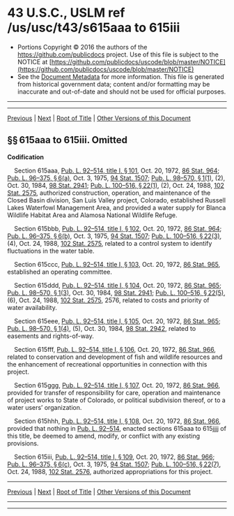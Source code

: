 ---
---

# 43 U.S.C., USLM ref /us/usc/t43/s615aaa to 615iii

* Portions Copyright © 2016 the authors of the https://github.com/publicdocs project.
  Use of this file is subject to the NOTICE at [https://github.com/publicdocs/uscode/blob/master/NOTICE](https://github.com/publicdocs/uscode/blob/master/NOTICE)
* See the [Document Metadata](././../../../../..//README.md) for more information.
  This file is generated from historical government data; content and/or formatting may be inaccurate and out-of-date and should not be used for official purposes.

----------
----------

[Previous](./../../../../..//us/usc/t43/ch12/schXXXI/m__us_usc_t43_ch12_schXXXI.md) | [Next](./../../../../..//us/usc/t43/ch12/schXXXII/m__us_usc_t43_ch12_schXXXII.md) | [Root of Title](./../../../../../) | [Other Versions of this Document](https://publicdocs.github.io/go/links?ns=uslm&ref=%2Fus%2Fusc%2Ft43%2Fs615aaa+to+615iii)

## §§ 615aaa to 615iii. Omitted

 __Codification__ 

    Section 615aaa, [Pub. L. 92–514, title I, § 101][/us/pl/92/514/s101], Oct. 20, 1972, [86 Stat. 964][/us/stat/86/964]; [Pub. L. 96–375, § 6(a)][/us/pl/96/375/s6/a], Oct. 3, 1975, [94 Stat. 1507][/us/stat/94/1507]; [Pub. L. 98–570, § 1(1)][/us/pl/98/570/s1/1], (2), Oct. 30, 1984, [98 Stat. 2941][/us/stat/98/2941]; [Pub. L. 100–516, § 22(1)][/us/pl/100/516/s22/1], (2), Oct. 24, 1988, [102 Stat. 2575][/us/stat/102/2575], authorized construction, operation, and maintenance of the Closed Basin division, San Luis Valley project, Colorado, established Russell Lakes Waterfowl Management Area, and provided a water supply for Blanca Wildlife Habitat Area and Alamosa National Wildlife Refuge.

    Section 615bbb, [Pub. L. 92–514, title I, § 102][/us/pl/92/514/s102], Oct. 20, 1972, [86 Stat. 964][/us/stat/86/964]; [Pub. L. 96–375, § 6(b)][/us/pl/96/375/s6/b], Oct. 3, 1975, [94 Stat. 1507][/us/stat/94/1507]; [Pub. L. 100–516, § 22(3)][/us/pl/100/516/s22/3], (4), Oct. 24, 1988, [102 Stat. 2575][/us/stat/102/2575], related to a control system to identify fluctuations in the water table.

    Section 615ccc, [Pub. L. 92–514, title I, § 103][/us/pl/92/514/s103], Oct. 20, 1972, [86 Stat. 965][/us/stat/86/965], established an operating committee.

    Section 615ddd, [Pub. L. 92–514, title I, § 104][/us/pl/92/514/s104], Oct. 20, 1972, [86 Stat. 965][/us/stat/86/965]; [Pub. L. 98–570, § 1(3)][/us/pl/98/570/s1/3], Oct. 30, 1984, [98 Stat. 2941][/us/stat/98/2941]; [Pub. L. 100–516, § 22(5)][/us/pl/100/516/s22/5], (6), Oct. 24, 1988, [102 Stat. 2575][/us/stat/102/2575], 2576, related to costs and priority of water availability.

    Section 615eee, [Pub. L. 92–514, title I, § 105][/us/pl/92/514/s105], Oct. 20, 1972, [86 Stat. 965][/us/stat/86/965]; [Pub. L. 98–570, § 1(4)][/us/pl/98/570/s1/4], (5), Oct. 30, 1984, [98 Stat. 2942][/us/stat/98/2942], related to easements and rights-of-way.

    Section 615fff, [Pub. L. 92–514, title I, § 106][/us/pl/92/514/s106], Oct. 20, 1972, [86 Stat. 966][/us/stat/86/966], related to conservation and development of fish and wildlife resources and the enhancement of recreational opportunities in connection with this project.

    Section 615ggg, [Pub. L. 92–514, title I, § 107][/us/pl/92/514/s107], Oct. 20, 1972, [86 Stat. 966][/us/stat/86/966], provided for transfer of responsibility for care, operation and maintenance of project works to State of Colorado, or political subdivision thereof, or to a water users’ organization.

    Section 615hhh, [Pub. L. 92–514, title I, § 108][/us/pl/92/514/s108], Oct. 20, 1972, [86 Stat. 966][/us/stat/86/966], provided that nothing in [Pub. L. 92–514][/us/pl/92/514], enacted sections 615aaa to 615jjjj of this title, be deemed to amend, modify, or conflict with any existing provisions.

    Section 615iii, [Pub. L. 92–514, title I, § 109][/us/pl/92/514/s109], Oct. 20, 1972, [86 Stat. 966][/us/stat/86/966]; [Pub. L. 96–375, § 6(c)][/us/pl/96/375/s6/c], Oct. 3, 1975, [94 Stat. 1507][/us/stat/94/1507]; [Pub. L. 100–516, § 22(7)][/us/pl/100/516/s22/7], Oct. 24, 1988, [102 Stat. 2576][/us/stat/102/2576], authorized appropriations for this project.

----------

[Previous](./../../../../..//us/usc/t43/ch12/schXXXI/m__us_usc_t43_ch12_schXXXI.md) | [Next](./../../../../..//us/usc/t43/ch12/schXXXII/m__us_usc_t43_ch12_schXXXII.md) | [Root of Title](./../../../../../) | [Other Versions of this Document](https://publicdocs.github.io/go/links?ns=uslm&ref=%2Fus%2Fusc%2Ft43%2Fs615aaa+to+615iii)

----------
----------

[/us/pl/92/514/s101]: https://publicdocs.github.io/go/links?ns=uslm&ref=%2Fus%2Fpl%2F92%2F514%2Fs101
[/us/stat/86/964]: https://publicdocs.github.io/go/links?ns=uslm&ref=%2Fus%2Fstat%2F86%2F964
[/us/pl/96/375/s6/a]: https://publicdocs.github.io/go/links?ns=uslm&ref=%2Fus%2Fpl%2F96%2F375%2Fs6%2Fa
[/us/stat/94/1507]: https://publicdocs.github.io/go/links?ns=uslm&ref=%2Fus%2Fstat%2F94%2F1507
[/us/pl/98/570/s1/1]: https://publicdocs.github.io/go/links?ns=uslm&ref=%2Fus%2Fpl%2F98%2F570%2Fs1%2F1
[/us/stat/98/2941]: https://publicdocs.github.io/go/links?ns=uslm&ref=%2Fus%2Fstat%2F98%2F2941
[/us/pl/100/516/s22/1]: https://publicdocs.github.io/go/links?ns=uslm&ref=%2Fus%2Fpl%2F100%2F516%2Fs22%2F1
[/us/stat/102/2575]: https://publicdocs.github.io/go/links?ns=uslm&ref=%2Fus%2Fstat%2F102%2F2575
[/us/pl/92/514/s102]: https://publicdocs.github.io/go/links?ns=uslm&ref=%2Fus%2Fpl%2F92%2F514%2Fs102
[/us/stat/86/964]: https://publicdocs.github.io/go/links?ns=uslm&ref=%2Fus%2Fstat%2F86%2F964
[/us/pl/96/375/s6/b]: https://publicdocs.github.io/go/links?ns=uslm&ref=%2Fus%2Fpl%2F96%2F375%2Fs6%2Fb
[/us/stat/94/1507]: https://publicdocs.github.io/go/links?ns=uslm&ref=%2Fus%2Fstat%2F94%2F1507
[/us/pl/100/516/s22/3]: https://publicdocs.github.io/go/links?ns=uslm&ref=%2Fus%2Fpl%2F100%2F516%2Fs22%2F3
[/us/stat/102/2575]: https://publicdocs.github.io/go/links?ns=uslm&ref=%2Fus%2Fstat%2F102%2F2575
[/us/pl/92/514/s103]: https://publicdocs.github.io/go/links?ns=uslm&ref=%2Fus%2Fpl%2F92%2F514%2Fs103
[/us/stat/86/965]: https://publicdocs.github.io/go/links?ns=uslm&ref=%2Fus%2Fstat%2F86%2F965
[/us/pl/92/514/s104]: https://publicdocs.github.io/go/links?ns=uslm&ref=%2Fus%2Fpl%2F92%2F514%2Fs104
[/us/stat/86/965]: https://publicdocs.github.io/go/links?ns=uslm&ref=%2Fus%2Fstat%2F86%2F965
[/us/pl/98/570/s1/3]: https://publicdocs.github.io/go/links?ns=uslm&ref=%2Fus%2Fpl%2F98%2F570%2Fs1%2F3
[/us/stat/98/2941]: https://publicdocs.github.io/go/links?ns=uslm&ref=%2Fus%2Fstat%2F98%2F2941
[/us/pl/100/516/s22/5]: https://publicdocs.github.io/go/links?ns=uslm&ref=%2Fus%2Fpl%2F100%2F516%2Fs22%2F5
[/us/stat/102/2575]: https://publicdocs.github.io/go/links?ns=uslm&ref=%2Fus%2Fstat%2F102%2F2575
[/us/pl/92/514/s105]: https://publicdocs.github.io/go/links?ns=uslm&ref=%2Fus%2Fpl%2F92%2F514%2Fs105
[/us/stat/86/965]: https://publicdocs.github.io/go/links?ns=uslm&ref=%2Fus%2Fstat%2F86%2F965
[/us/pl/98/570/s1/4]: https://publicdocs.github.io/go/links?ns=uslm&ref=%2Fus%2Fpl%2F98%2F570%2Fs1%2F4
[/us/stat/98/2942]: https://publicdocs.github.io/go/links?ns=uslm&ref=%2Fus%2Fstat%2F98%2F2942
[/us/pl/92/514/s106]: https://publicdocs.github.io/go/links?ns=uslm&ref=%2Fus%2Fpl%2F92%2F514%2Fs106
[/us/stat/86/966]: https://publicdocs.github.io/go/links?ns=uslm&ref=%2Fus%2Fstat%2F86%2F966
[/us/pl/92/514/s107]: https://publicdocs.github.io/go/links?ns=uslm&ref=%2Fus%2Fpl%2F92%2F514%2Fs107
[/us/stat/86/966]: https://publicdocs.github.io/go/links?ns=uslm&ref=%2Fus%2Fstat%2F86%2F966
[/us/pl/92/514/s108]: https://publicdocs.github.io/go/links?ns=uslm&ref=%2Fus%2Fpl%2F92%2F514%2Fs108
[/us/stat/86/966]: https://publicdocs.github.io/go/links?ns=uslm&ref=%2Fus%2Fstat%2F86%2F966
[/us/pl/92/514]: https://publicdocs.github.io/go/links?ns=uslm&ref=%2Fus%2Fpl%2F92%2F514
[/us/pl/92/514/s109]: https://publicdocs.github.io/go/links?ns=uslm&ref=%2Fus%2Fpl%2F92%2F514%2Fs109
[/us/stat/86/966]: https://publicdocs.github.io/go/links?ns=uslm&ref=%2Fus%2Fstat%2F86%2F966
[/us/pl/96/375/s6/c]: https://publicdocs.github.io/go/links?ns=uslm&ref=%2Fus%2Fpl%2F96%2F375%2Fs6%2Fc
[/us/stat/94/1507]: https://publicdocs.github.io/go/links?ns=uslm&ref=%2Fus%2Fstat%2F94%2F1507
[/us/pl/100/516/s22/7]: https://publicdocs.github.io/go/links?ns=uslm&ref=%2Fus%2Fpl%2F100%2F516%2Fs22%2F7
[/us/stat/102/2576]: https://publicdocs.github.io/go/links?ns=uslm&ref=%2Fus%2Fstat%2F102%2F2576


